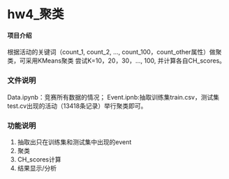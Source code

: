# hw4_聚类

#### 项目介绍

根据活动的关键词（count_1, count_2, ..., count_100，count_other属性）做聚类，可采用KMeans聚类 
尝试K=10，20，30，..., 100, 并计算各自CH_scores。 

### 文件说明 

Data.ipynb：竞赛所有数据的情况； 
Event.ipnb:抽取训练集train.csv，测试集test.cv出现的活动（13418条记录）举行聚类即可。
 
### 功能说明

1. 抽取出只在训练集和测试集中出现的event
2. 聚类  
3. CH_scores计算
4. 结果显示/分析
